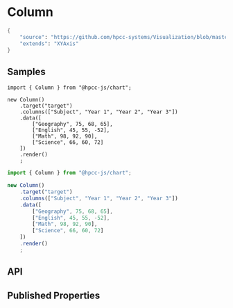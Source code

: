 # Column

```meta
{
    "source": "https://github.com/hpcc-systems/Visualization/blob/master/packages/chart/src/Column.ts#L10",
    "extends": "XYAxis"
}
```

## Samples
```sample-code
import { Column } from "@hpcc-js/chart";

new Column()
    .target("target")
    .columns(["Subject", "Year 1", "Year 2", "Year 3"])
    .data([
        ["Geography", 75, 68, 65],
        ["English", 45, 55, -52],
        ["Math", 98, 92, 90],
        ["Science", 66, 60, 72]
    ])
    .render()
    ;
```

```javascript
import { Column } from "@hpcc-js/chart";

new Column()
    .target("target")
    .columns(["Subject", "Year 1", "Year 2", "Year 3"])
    .data([
        ["Geography", 75, 68, 65],
        ["English", 45, 55, -52],
        ["Math", 98, 92, 90],
        ["Science", 66, 60, 72]
    ])
    .render()
    ;
```

## API

## Published Properties
```@hpcc-js/chart:Column
```
